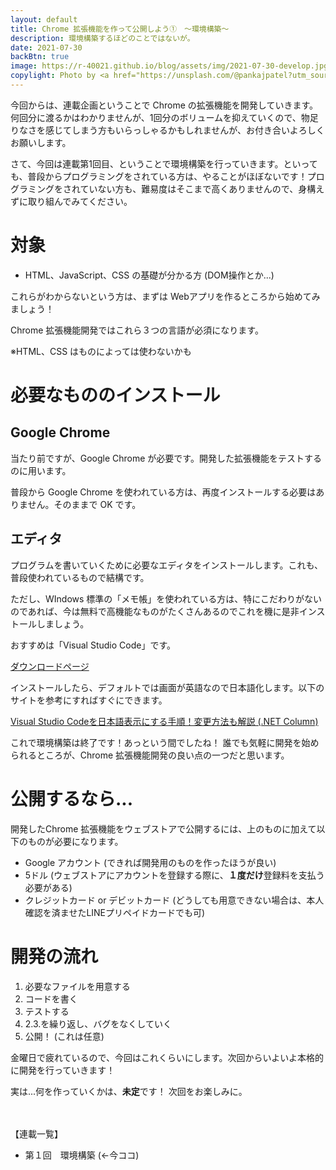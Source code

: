 ```yaml
---
layout: default
title: Chrome 拡張機能を作って公開しよう①　〜環境構築〜
description: 環境構築するほどのことではないが。
date: 2021-07-30
backBtn: true
image: https://r-40021.github.io/blog/assets/img/2021-07-30-develop.jpg
copylight: Photo by <a href="https://unsplash.com/@pankajpatel?utm_source=unsplash&utm_medium=referral&utm_content=creditCopyText" target="_blank" rel="noopener noreferrer">Pankaj Patel</a> on <a href="https://unsplash.com/s/photos/javascript?utm_source=unsplash&utm_medium=referral&utm_content=creditCopyText" target="_blank" rel="noopener noreferrer">Unsplash</a>
---
```



今回からは、連載企画ということで Chrome の拡張機能を開発していきます。何回分に渡るかはわかりませんが、1回分のボリュームを抑えていくので、物足りなさを感じてしまう方もいらっしゃるかもしれませんが、お付き合いよろしくお願いします。

さて、今回は連載第1回目、ということで環境構築を行っていきます。といっても、普段からプログラミングをされている方は、やることがほぼないです！プログラミングをされていない方も、難易度はそこまで高くありませんので、身構えずに取り組んでみてください。

# 対象
- HTML、JavaScript、CSS の基礎が分かる方 (DOM操作とか...)

これらがわからないという方は、まずは Webアプリを作るところから始めてみましょう！

Chrome 拡張機能開発ではこれら３つの言語が必須になります。

※HTML、CSS はものによっては使わないかも

# 必要なもののインストール
## Google Chrome
当たり前ですが、Google Chrome が必要です。開発した拡張機能をテストするのに用います。

普段から Google Chrome を使われている方は、再度インストールする必要はありません。そのままで OK です。

## エディタ
プログラムを書いていくために必要なエディタをインストールします。これも、普段使われているもので結構です。

ただし、WIndows 標準の「メモ帳」を使われている方は、特にこだわりがないのであれば、今は無料で高機能なものがたくさんあるのでこれを機に是非インストールしましょう。

おすすめは「Visual Studio Code」です。

<a href="https://azure.microsoft.com/ja-jp/products/visual-studio-code/" target="_blank" rel="noopener noreferrer">ダウンロードページ</a>

インストールしたら、デフォルトでは画面が英語なので日本語化します。以下のサイトを参考にすればすぐにできます。

<a href="https://www.fenet.jp/dotnet/column/environment/5400/" target="_blank" rel="noopener noreferrer">Visual Studio Codeを日本語表示にする手順！変更方法も解説
 (.NET Column)</a>
 
 
 
これで環境構築は終了です！あっという間でしたね！
誰でも気軽に開発を始められるところが、Chrome 拡張機能開発の良い点の一つだと思います。
 
 
# 公開するなら...

開発したChrome 拡張機能をウェブストアで公開するには、上のものに加えて以下のものが必要になります。
- Google アカウント (できれば開発用のものを作ったほうが良い)
- 5ドル (ウェブストアにアカウントを登録する際に、**１度だけ**登録料を支払う必要がある)
- クレジットカード or デビットカード (どうしても用意できない場合は、本人確認を済ませたLINEプリペイドカードでも可)

# 開発の流れ

1. 必要なファイルを用意する
2. コードを書く
3. テストする
4. 2.3.を繰り返し、バグをなくしていく
5. 公開！ (これは任意)

金曜日で疲れているので、今回はこれくらいにします。次回からいよいよ本格的に開発を行っていきます！

実は...何を作っていくかは、**未定**です！
次回をお楽しみに。

<br><br>
【連載一覧】
- 第１回　環境構築 (←今ココ)
